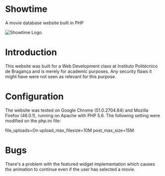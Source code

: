 # Showtime
A movie database website built in PHP

![Showtime Logo](http://i.imgur.com/QGuoSzY.png "Showtime Logo")

# Introduction

This website was built for a Web Development class at Instituto Politécnico de Bragança and is merely for academic purposes. Any security flaws it might have were not seen as relevant for this purpose.

# Configuration

The website was tested on Google Chrome (51.0.2704.84) and Mozilla Firefox (46.0.1), running on Apache with PHP 5.6. The following setting were modified on the php.ini file:

file_uploads=On 
upload_max_filesize=10M 
post_max_size=15M

# Bugs

There's a problem with the featured widget implementation which causes the animation to continue even if the user has selected a movie.
